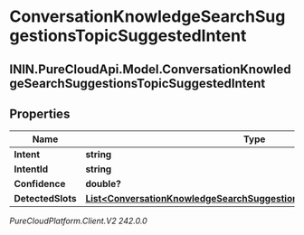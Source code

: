 # ConversationKnowledgeSearchSuggestionsTopicSuggestedIntent

## ININ.PureCloudApi.Model.ConversationKnowledgeSearchSuggestionsTopicSuggestedIntent

## Properties

|Name | Type | Description | Notes|
|------------ | ------------- | ------------- | -------------|
| **Intent** | **string** |  | [optional] |
| **IntentId** | **string** |  | [optional] |
| **Confidence** | **double?** |  | [optional] |
| **DetectedSlots** | [**List&lt;ConversationKnowledgeSearchSuggestionsTopicSuggestedIntentSlot&gt;**](ConversationKnowledgeSearchSuggestionsTopicSuggestedIntentSlot) |  | [optional] |



_PureCloudPlatform.Client.V2 242.0.0_
